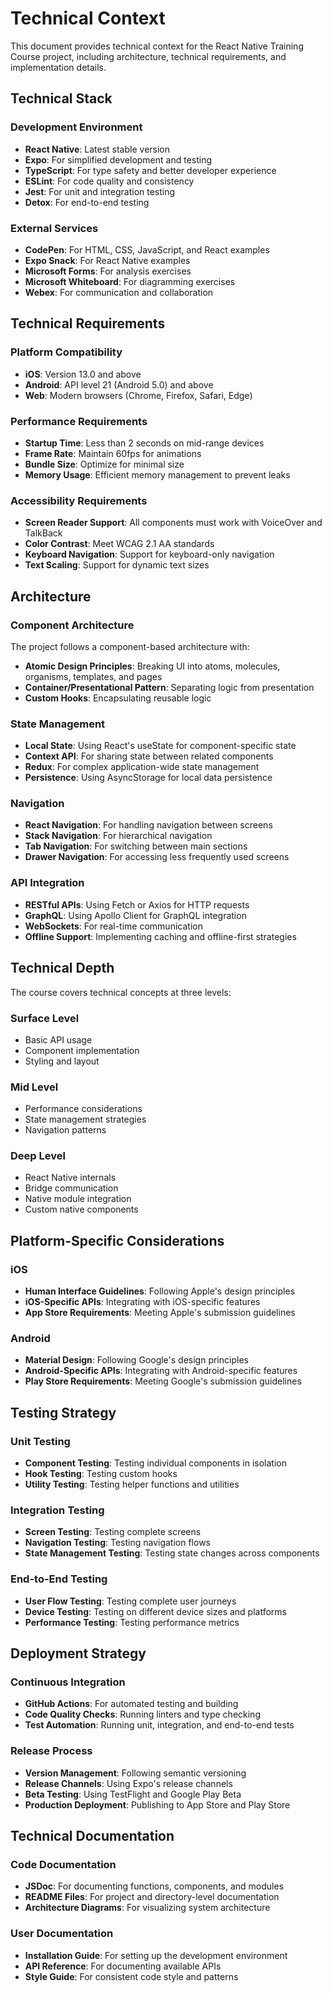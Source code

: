 # Technical Context

This document provides technical context for the React Native Training Course project, including architecture, technical requirements, and implementation details.

## Technical Stack

### Development Environment

- **React Native**: Latest stable version
- **Expo**: For simplified development and testing
- **TypeScript**: For type safety and better developer experience
- **ESLint**: For code quality and consistency
- **Jest**: For unit and integration testing
- **Detox**: For end-to-end testing

### External Services

- **CodePen**: For HTML, CSS, JavaScript, and React examples
- **Expo Snack**: For React Native examples
- **Microsoft Forms**: For analysis exercises
- **Microsoft Whiteboard**: For diagramming exercises
- **Webex**: For communication and collaboration

## Technical Requirements

### Platform Compatibility

- **iOS**: Version 13.0 and above
- **Android**: API level 21 (Android 5.0) and above
- **Web**: Modern browsers (Chrome, Firefox, Safari, Edge)

### Performance Requirements

- **Startup Time**: Less than 2 seconds on mid-range devices
- **Frame Rate**: Maintain 60fps for animations
- **Bundle Size**: Optimize for minimal size
- **Memory Usage**: Efficient memory management to prevent leaks

### Accessibility Requirements

- **Screen Reader Support**: All components must work with VoiceOver and TalkBack
- **Color Contrast**: Meet WCAG 2.1 AA standards
- **Keyboard Navigation**: Support for keyboard-only navigation
- **Text Scaling**: Support for dynamic text sizes

## Architecture

### Component Architecture

The project follows a component-based architecture with:

- **Atomic Design Principles**: Breaking UI into atoms, molecules, organisms, templates, and pages
- **Container/Presentational Pattern**: Separating logic from presentation
- **Custom Hooks**: Encapsulating reusable logic

### State Management

- **Local State**: Using React's useState for component-specific state
- **Context API**: For sharing state between related components
- **Redux**: For complex application-wide state management
- **Persistence**: Using AsyncStorage for local data persistence

### Navigation

- **React Navigation**: For handling navigation between screens
- **Stack Navigation**: For hierarchical navigation
- **Tab Navigation**: For switching between main sections
- **Drawer Navigation**: For accessing less frequently used screens

### API Integration

- **RESTful APIs**: Using Fetch or Axios for HTTP requests
- **GraphQL**: Using Apollo Client for GraphQL integration
- **WebSockets**: For real-time communication
- **Offline Support**: Implementing caching and offline-first strategies

## Technical Depth

The course covers technical concepts at three levels:

### Surface Level

- Basic API usage
- Component implementation
- Styling and layout

### Mid Level

- Performance considerations
- State management strategies
- Navigation patterns

### Deep Level

- React Native internals
- Bridge communication
- Native module integration
- Custom native components

## Platform-Specific Considerations

### iOS

- **Human Interface Guidelines**: Following Apple's design principles
- **iOS-Specific APIs**: Integrating with iOS-specific features
- **App Store Requirements**: Meeting Apple's submission guidelines

### Android

- **Material Design**: Following Google's design principles
- **Android-Specific APIs**: Integrating with Android-specific features
- **Play Store Requirements**: Meeting Google's submission guidelines

## Testing Strategy

### Unit Testing

- **Component Testing**: Testing individual components in isolation
- **Hook Testing**: Testing custom hooks
- **Utility Testing**: Testing helper functions and utilities

### Integration Testing

- **Screen Testing**: Testing complete screens
- **Navigation Testing**: Testing navigation flows
- **State Management Testing**: Testing state changes across components

### End-to-End Testing

- **User Flow Testing**: Testing complete user journeys
- **Device Testing**: Testing on different device sizes and platforms
- **Performance Testing**: Testing performance metrics

## Deployment Strategy

### Continuous Integration

- **GitHub Actions**: For automated testing and building
- **Code Quality Checks**: Running linters and type checking
- **Test Automation**: Running unit, integration, and end-to-end tests

### Release Process

- **Version Management**: Following semantic versioning
- **Release Channels**: Using Expo's release channels
- **Beta Testing**: Using TestFlight and Google Play Beta
- **Production Deployment**: Publishing to App Store and Play Store

## Technical Documentation

### Code Documentation

- **JSDoc**: For documenting functions, components, and modules
- **README Files**: For project and directory-level documentation
- **Architecture Diagrams**: For visualizing system architecture

### User Documentation

- **Installation Guide**: For setting up the development environment
- **API Reference**: For documenting available APIs
- **Style Guide**: For consistent code style and patterns 